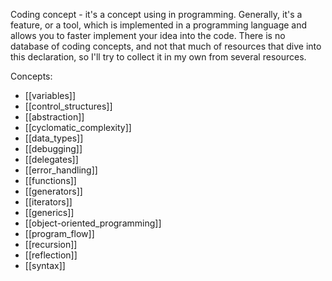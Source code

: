 Coding concept - it's a concept using in programming. Generally, it's a feature, or a tool, which is implemented in a programming language and allows you to faster implement your idea into the code. 
There is no database of coding concepts, and not that much of resources that dive into this declaration, so I'll try to collect it in my own from several resources.

Concepts:
 - [[variables]]
 - [[control_structures]]
 - [[abstraction]]
 - [[cyclomatic_complexity]]
 - [[data_types]]
 - [[debugging]]
 - [[delegates]]
 - [[error_handling]]
 - [[functions]]
 - [[generators]]
 - [[iterators]]
 - [[generics]]
 - [[object-oriented_programming]]
 - [[program_flow]]
 - [[recursion]]
 - [[reflection]]
 - [[syntax]]